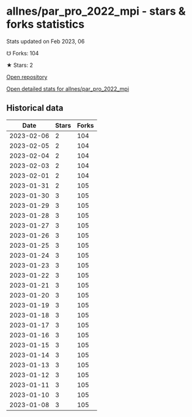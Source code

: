 # allnes/par_pro_2022_mpi - stars & forks statistics

Stats updated on Feb 2023, 06

☋ Forks: 104

★ Stars: 2

[Open repository](https://github.com/allnes/par_pro_2022_mpi)

[Open detailed stats for allnes/par_pro_2022_mpi](https://reviewgithub.com/rep/allnes/par_pro_2022_mpi)

## Historical data
| Date | Stars | Forks |
|------|-------|-------|
| 2023-02-06 | 2 | 104 | 
| 2023-02-05 | 2 | 104 | 
| 2023-02-04 | 2 | 104 | 
| 2023-02-03 | 2 | 104 | 
| 2023-02-01 | 2 | 104 | 
| 2023-01-31 | 2 | 105 | 
| 2023-01-30 | 3 | 105 | 
| 2023-01-29 | 3 | 105 | 
| 2023-01-28 | 3 | 105 | 
| 2023-01-27 | 3 | 105 | 
| 2023-01-26 | 3 | 105 | 
| 2023-01-25 | 3 | 105 | 
| 2023-01-24 | 3 | 105 | 
| 2023-01-23 | 3 | 105 | 
| 2023-01-22 | 3 | 105 | 
| 2023-01-21 | 3 | 105 | 
| 2023-01-20 | 3 | 105 | 
| 2023-01-19 | 3 | 105 | 
| 2023-01-18 | 3 | 105 | 
| 2023-01-17 | 3 | 105 | 
| 2023-01-16 | 3 | 105 | 
| 2023-01-15 | 3 | 105 | 
| 2023-01-14 | 3 | 105 | 
| 2023-01-13 | 3 | 105 | 
| 2023-01-12 | 3 | 105 | 
| 2023-01-11 | 3 | 105 | 
| 2023-01-10 | 3 | 105 | 
| 2023-01-08 | 3 | 105 | 

